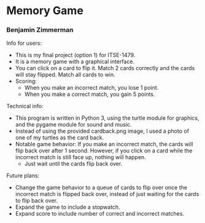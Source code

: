 # Memory Game
### Benjamin Zimmerman

Info for users:
- This is my final project (option 1) for ITSE-1479.
- It is a memory game with a graphical interface.
- You can click on a card to flip it. Match 2 cards correctly and the cards will stay flipped. Match all cards to win.
- Scoring:
  - When you make an incorrect match, you lose 1 point.
  - When you make a correct match, you gain 5 points.

Technical info:
- This program is written in Python 3, using the turtle module for graphics, and the pygame module for sound and music.
- Instead of using the provided cardback.png image, I used a photo of one of my turtles as the card back.
- Notable game behavior: If you make an incorrect match, the cards will flip back over after 1 second. However, if you click on a card while the incorrect match is still face up, nothing will happen.
    - Just wait until the cards flip back over.

Future plans:
- Change the game behavior to a queue of cards to flip over once the incorrect match is flipped back over, instead of just waiting for the cards to flip back over.
- Expand the game to include a stopwatch.
- Expand score to include number of correct and incorrect matches.